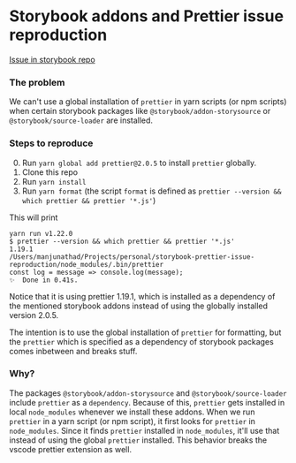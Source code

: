 # Storybook addons and Prettier issue reproduction

[Issue in storybook repo](https://github.com/storybookjs/storybook/issues/11416)

### The problem
We can't use a global installation of `prettier` in yarn scripts (or npm scripts) when certain storybook packages like `@storybook/addon-storysource` or `@storybook/source-loader` are installed.

### Steps to reproduce
0. Run `yarn global add prettier@2.0.5` to install `prettier` globally.
1. Clone this repo
2. Run `yarn install`
3. Run `yarn format` (the script `format` is defined as `prettier --version && which prettier && prettier '*.js'`)

This will print
```
yarn run v1.22.0
$ prettier --version && which prettier && prettier '*.js'
1.19.1
/Users/manjunathad/Projects/personal/storybook-prettier-issue-reproduction/node_modules/.bin/prettier
const log = message => console.log(message);
✨  Done in 0.41s.
```

Notice that it is using prettier 1.19.1, which is installed as a dependency of the mentioned storybook addons instead of using the globally installed version 2.0.5.

The intention is to use the global installation of `prettier` for formatting, but the `prettier` which is specified as a dependency of storybook packages comes inbetween and breaks stuff.

### Why?
The packages `@storybook/addon-storysource` and `@storybook/source-loader` include `prettier` as a `dependency`. Because of this, `prettier` gets installed in local `node_modules` whenever we install these addons. When we run `prettier` in a yarn script (or npm script), it first looks for `prettier` in `node_modules`. Since it finds `prettier` installed in `node_modules`, it'll use that instead of using the global `prettier` installed. This behavior breaks the vscode prettier extension as well.
